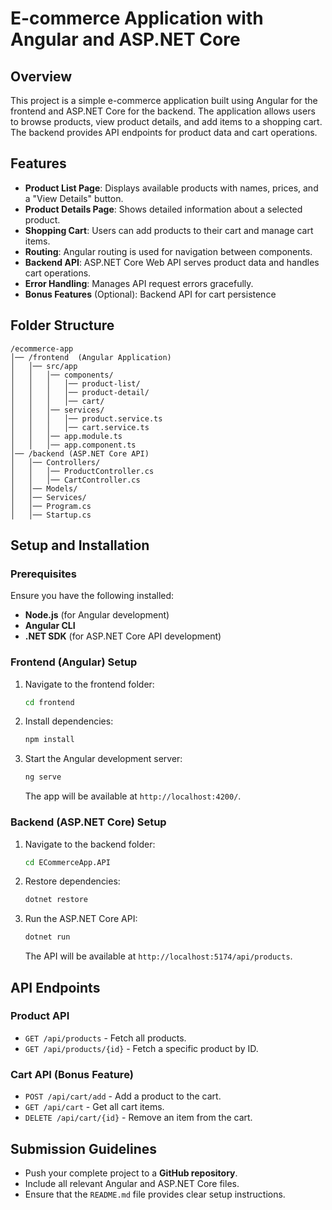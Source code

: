 # E-commerce Application with Angular and ASP.NET Core

## Overview
This project is a simple e-commerce application built using Angular for the frontend and ASP.NET Core for the backend. The application allows users to browse products, view product details, and add items to a shopping cart. The backend provides API endpoints for product data and cart operations.

## Features
- **Product List Page**: Displays available products with names, prices, and a "View Details" button.
- **Product Details Page**: Shows detailed information about a selected product.
- **Shopping Cart**: Users can add products to their cart and manage cart items.
- **Routing**: Angular routing is used for navigation between components.
- **Backend API**: ASP.NET Core Web API serves product data and handles cart operations.
- **Error Handling**: Manages API request errors gracefully.
- **Bonus Features** (Optional): Backend API for cart persistence 

## Folder Structure
```
/ecommerce-app
│── /frontend  (Angular Application)
│   │── src/app
│   │   │── components/
│   │   │   │── product-list/
│   │   │   │── product-detail/
│   │   │   │── cart/
│   │   │── services/
│   │   │   │── product.service.ts
│   │   │   │── cart.service.ts
│   │   │── app.module.ts
│   │   │── app.component.ts
│── /backend (ASP.NET Core API)
│   │── Controllers/
│   │   │── ProductController.cs
│   │   │── CartController.cs
│   │── Models/
│   │── Services/
│   │── Program.cs
│   │── Startup.cs
```

## Setup and Installation
### Prerequisites
Ensure you have the following installed:
- **Node.js** (for Angular development)
- **Angular CLI**
- **.NET SDK** (for ASP.NET Core API development)


### Frontend (Angular) Setup
1. Navigate to the frontend folder:
   ```sh
   cd frontend
   ```
2. Install dependencies:
   ```sh
   npm install
   ```
3. Start the Angular development server:
   ```sh
   ng serve
   ```
   The app will be available at `http://localhost:4200/`.

### Backend (ASP.NET Core) Setup
1. Navigate to the backend folder:
   ```sh
   cd ECommerceApp.API
   ```
2. Restore dependencies:
   ```sh
   dotnet restore
   ```
3. Run the ASP.NET Core API:
   ```sh
   dotnet run
   ```
   The API will be available at `http://localhost:5174/api/products`.

## API Endpoints
### Product API
- `GET /api/products` - Fetch all products.
- `GET /api/products/{id}` - Fetch a specific product by ID.

### Cart API (Bonus Feature)
- `POST /api/cart/add` - Add a product to the cart.
- `GET /api/cart` - Get all cart items.
- `DELETE /api/cart/{id}` - Remove an item from the cart.


## Submission Guidelines
- Push your complete project to a **GitHub repository**.
- Include all relevant Angular and ASP.NET Core files.
- Ensure that the `README.md` file provides clear setup instructions.

